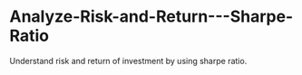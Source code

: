 # Analyze-Risk-and-Return---Sharpe-Ratio

Understand risk and return of investment by using sharpe ratio.
